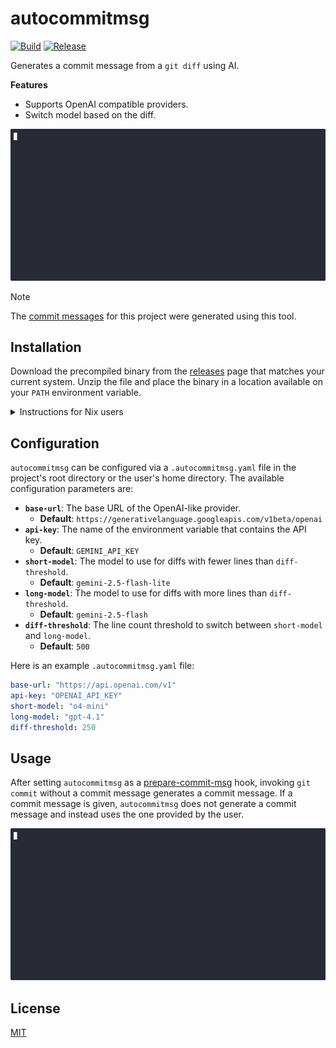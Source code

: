 # autocommitmsg

[![Build](https://github.com/sestrella/autocommitmsg/actions/workflows/build.yml/badge.svg)](https://github.com/sestrella/autocommitmsg/actions/workflows/build.yml)
[![Release](https://github.com/sestrella/autocommitmsg/actions/workflows/release.yml/badge.svg)](https://github.com/sestrella/autocommitmsg/actions/workflows/release.yml)

Generates a commit message from a `git diff` using AI.

**Features**

- Supports OpenAI compatible providers.
- Switch model based on the diff.

![generated-commit](assets/generated-commit.gif)

> [!NOTE] 
> The [commit messages](https://github.com/sestrella/autocommitmsg/commits/main/)
> for this project were generated using this tool.

## Installation

Download the precompiled binary from the [releases] page that matches your current
system. Unzip the file and place the binary in a location available on your
`PATH` environment variable.

<details>
<summary>Instructions for Nix users</summary>

### Nix users

#### devenv

Add the `autocommitmsg` input to the `devenv.yaml` file:

```yml
inputs:
  autocommitmsg:
    url: github:sestrella/autocommitmsg
    overlays: [default]
  nixpkgs:
    url: github:cachix/devenv-nixpkgs/rolling
```

Add the `autocommitmsg` hook to the `devenv.nix` file as follows:

```nix
{ pkgs, lib, ... }:

{
  dotenv.enable = true;

  git-hooks.hooks.autocommitmsg = {
    enable = true;
    entry = lib.getExe pkgs.autocommitmsg;
    stages = [ "prepare-commit-msg" ];
  };

  cachix.pull = [ "sestrella" ];
}
```

**Note:** Enabling `dotenv` is optional if the `OPENAI_API_KEY` environment
variable is available.

</details>

## Configuration

`autocommitmsg` can be configured via a `.autocommitmsg.yaml` file in
the project's root directory or the user's home directory. The available
configuration parameters are:

- **`base-url`**: The base URL of the OpenAI-like provider.
  - **Default**: `https://generativelanguage.googleapis.com/v1beta/openai`
- **`api-key`**: The name of the environment variable that contains the API key.
  - **Default**: `GEMINI_API_KEY`
- **`short-model`**: The model to use for diffs with fewer lines than `diff-threshold`.
  - **Default**: `gemini-2.5-flash-lite`
- **`long-model`**: The model to use for diffs with more lines than `diff-threshold`.
  - **Default**: `gemini-2.5-flash`
- **`diff-threshold`**: The line count threshold to switch between `short-model` and `long-model`.
  - **Default**: `500`

Here is an example `.autocommitmsg.yaml` file:

```yaml
base-url: "https://api.openai.com/v1"
api-key: "OPENAI_API_KEY"
short-model: "o4-mini"
long-model: "gpt-4.1"
diff-threshold: 250
```

## Usage

After setting `autocommitmsg` as a [prepare-commit-msg] hook, invoking `git
commit` without a commit message generates a commit message. If a commit message
is given, `autocommitmsg` does not generate a commit message and instead uses
the one provided by the user.

![custom-commit](assets/custom-commit.gif)

## License

[MIT](LICENSE)

[prepare-commit-msg]: https://git-scm.com/docs/githooks#_prepare_commit_msg
[releases]: https://github.com/sestrella/autocommitmsg/releases
